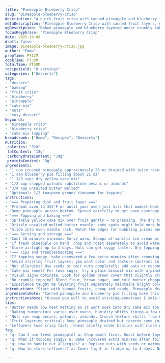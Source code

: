```yaml
---
title: "Pineapple Blueberry Crisp"
slug: "pineapple-blueberry-crisp"
description: "A quick fruit crisp with canned pineapple and blueberry filling, topped with a dry muffin mix and pecans, baked till golden and bubbling. Ideal for casual gatherings or a no-fuss dessert. Uses simple pantry staples and relies on butter for rich texture. Visual cues like bubbling filling and golden crust tell when it's done. Variations in fruit or nuts welcome. Adjust butter quantity for richer or lighter crisp. Easy to whip up without fresh fruit or special equipment."
metaDescription: "Pineapple Blueberry Crisp with canned fruit layers, dry cake mix topping, melted butter drizzle, nut crunch, baked till bubbling and golden brown crust forms."
ogDescription: "Baked pineapple and blueberry layered under crumbly cake mix topping, drizzled with butter, nutty crunch, cues by bubbling fruit and crackly golden crust."
focusKeyphrase: "Pineapple Blueberry Crisp"
date: 2025-10-08
draft: false
image: pineapple-blueberry-crisp.jpg
author: "Emma"
prepTime: PT12M
cookTime: PT38M
totalTime: PT50M
recipeYield: "8 servings"
categories: ["Desserts"]
tags:
- "dessert"
- "baking"
- "fruit crisp"
- "blueberry"
- "pineapple"
- "cake mix"
- "nuts"
- "easy dessert"
keywords:
- "pineapple crisp"
- "blueberry crisp"
- "cake mix topping"
breadcrumb: ["Home", "Recipes", "Desserts"]
nutrition: 
 calories: "320"
 fatContent: "18g"
 carbohydrateContent: "38g"
 proteinContent: "3g"
ingredients:
- "1 can crushed pineapple approximately 20 oz drained with juice reserved"
- "1 can blueberry pie filling about 21 oz"
- "1 1/2 cups dry yellow cake mix"
- "1/2 cup chopped walnuts substitute pecans or almonds"
- "3/4 cup unsalted butter melted"
- "Optional: 1/2 teaspoon ground cinnamon for topping"
instructions:
- "=== Preparing dish and fruit layer ==="
- "Preheat oven to 355°F or until your oven just hits that modest heat target. Grease a shallow 9X13 pan thoroughly with butter or spray. Drain pineapple but reserve about 1/4 cup juice to add moisture if needed later."
- "Dump pineapple across bottom. Spread carefully to get even coverage but don’t mash. Spoon blueberry filling straight over the pineapple, evenly layering for sweetness contrast. Don't mix; keep those layers distinct or you lose the textural contrast."
- "=== Topping and baking ==="
- "Sprinkle yellow cake mix over fruit gently — no pressing. The dry mix acts like a crumbly crust once baked. Toss cinnamon here if you want a subtle warmth. Scatter chopped walnuts evenly. Subbing pecans or almonds won’t shift texture but changes nuttiness—try what’s at hand."
- "Drizzle unsalted melted butter evenly; some spots might hold more butter, which leads to pockets of buttery crunch. Resist stirring or pressing the topping — the drizzle is your binder. If butter skims too quickly, warm gently again."
- "Slide into oven middle rack. Watch the edges for bubbling juices and a browning top. Usually around 37-40 mins. If top edges brown too fast but filling stays sloppy, cover loosely with foil and continue baking. Ovens vary—humidity and altitude shifted my timing repeatedly over the years; trust your eyes."
- "=== Serving and storage ==="
- "Cool 10 minutes minimum. Serve warm. Scoops of vanilla ice cream or a dollop of whipped cream live here well. Leftovers reheat fine but expect less crispness. Helpful to cover with foil in fridge."
- "If fresh pineapple on hand, chop and roast separately to avoid watery mess. Or drain canned too long. Mint leaf garnish freshens the sweet heaviness."
- "Store airtight up to 3 days. Nuts can get soggy faster. Dry topping should resist mush if you keep crisp tips in mind."
- "=== Tips and troubleshooting ==="
- "If topping soggy, bake uncovered a few extra minutes after removing foil. Butter melts too fast when not warmed enough; temper by microwaving with caution to avoid scorching."
- "Avoid stirring fruit layers; you want color and texture contrast in each bite."
- "Nut allergies? Use seeds or omit nuts completely; add oats or coconut flakes instead for crunch."
- "Cake mix sweet? For less sugar, try a plain biscuit mix with a pinch of sugar added."
- "Visual signs dominate. Look for golden brown cover that slightly cracks and bubbling fruit underneath before pulling."
- "No crumble topping? Blend flour, brown sugar, and cold butter chopped small; slap on as alternative."
- "Experience taught me layering fruit separately maintains bright color and flavor rather than a grey smush. Texture above flavor complexity here."
introduction: "Start with canned fruits, cheap and ready. Pineapple drained but juice held back. Blueberry filling laid thick, sweet against tangy. Dry cake mix sprinkled generous, almost like a base but crumbles in oven heat. Pecans replaced here with walnuts, sharper bite. Melted butter drizzled, pools glisten on top, promises crispness. Watch the bubbling juices peek around crust edges, golden brown signs flashing little cues. Not precise, so eyes and nose lead. I’ve burned the edges trying to trust time alone. So now look closely, listen for gentle sizzles, that little crackle when crumb starts to brown. Vanilla ice cream waits, soft scoop melts—contrast that warm fruit mess. I don’t fuss with fresh fruit much because canned flavors blend in a magic way no fresh can mimic in quick throws. Lunchbox to potluck, this sends spills of comfort and nostalgia."
ingredientsNote: "Canned pineapple and blueberry pie filling make this easy; drained pineapple avoids soggy base, but saving some juice means you can add moisture if topping seems too dry. Yellow cake mix tons simpler than making crumbs from scratch, and its sugar tones suit the tart-sweet filling well, but you can swap in biscuit mix for a less sweet topping. Walnuts sub pecans or almonds; different nuts change texture from buttery to crispier snap. Butter amount is crucial; melted but not hot prevents mixing with dry topping prematurely. Optional cinnamon or nutmeg adds warmth but not needed. Measure carefully; too much liquid drowns topping texture, too little makes it dry and crumbly. Play with textures confidently, cure sogginess with baking adjustments is usually enough. Nuts can be replaced with seeds or oatmeal when allergies dictate—won’t have same richness but still satisfying. The canned fruit base needs little prep but watch can quality and syrup levels, which can skew sweetness or moisture."
instructionsNote: "Grease pan well to avoid sticking—sometimes I skip spray for butter rub because it adds flavor and browning. Layering fruit separately matters, trust me from failed mixes. Don’t stir fruit fillings, delicate balance between tart and sweet blazes here. Sprinkle dry cake mix, but don’t pack; keep light for better crumble texture. Nuts scatter so you get crunch in every bite. Butter drizzle binds topping and encourages crisp browning if evenly distributed. Oven timing varies; watch bubbling fruit juices rise at edges, then look for crust turning golden with tiny cracks. If too dark too fast, tent foil, slow cooking saves topping from burning while fruit cooks through. Remove from oven when crust set but still hot, cool slightly before serving so juices thicken a touch. Leftovers reheat but lose crisp; re-crisp briefly under broiler if needed but watch it—nuts burn fast. Versatility means toss in oats or shredded coconut if no cake mix, adjust butter accordingly for moisture balance. Visual and tactile cues learned through trial are your best guide here."
tips:
- "Butter needs low heat melting so it wont soak into dry cake mix too fast. Warm puddles create crust pockets that crisp on edges. Don’t stir butter after drizzling. Uneven spots mean crunchy nibble bursts when baked. Cake mix topping stays crumbly if dry before butter hits; pack lightly for texture contrast; wet topping bakes gluey. Adjust butter amount a bit for fattiness preference."
- "Baking temperature varies over ovens, humidity shifts timing—a few minutes random additions or foiling the top if browning too soon. Watch bubbling fruit juices rise along pan edges as primary doneness clue. Small cracks over top means sugar caramelizing. Remove from oven when crust still hot but set; cool a short time so juices thicken just a little, prevents soggy bites."
- "Nuts can swap pecans, walnuts, almonds. Crunch texture shifts from buttery smooth (pecans) to crunchier snap (almonds). Toast nuts lightly pre-use to deepen flavor if raw tastes dull. Nut allergies? Oats or shredded coconut work well for crunch but lose butter richness. Cake mix can swap for plain biscuit mix to pull sugar back a touch; may need little more butter or moisture adjustment."
- "Fruit layering critical; keep pineapple drained but reserve some juice to add moisture if dry or crumble topping looks too thirsty. Avoid mixing fruit layers to preserve visual contrast and keep bites distinct. Fresh pineapple? Chop small and roast separately to keep water content down; else filling risk runs thin, topping soggy. Canned fruit quality impacts final moisture and sweetness greatly."
- "Leftovers lose crisp fast; reheat briefly under broiler with close watch to restore crunch. Covering crisps in fridge stalls sogginess but nuts soften over few days. If topping soggy after storage, rebake uncovered to firm a little. Butter quality affects flavor and melt rate, salted vs unsalted shifts taste and crust browning speed. Cinnamon or optional warming spices can be added to dry mix for subtle aroma changes."
faq:
- "q: Can I use fresh pineapple? a: Chop small first. Roast before layering else wetness kills crisp. Canned drained but some juice saved keeps moist balance. The water content can wreck texture if ignored. Fresh needs more prep but brighter tang; canned more predictable."
- "q: What if topping soggy? a: Bake uncovered extra minutes after foil or extended bake. Butter not warmed or fully melted causes poor binding; warm gently then drizzle. Too much liquid? Cut down juice reserved. Alternative dry crumb mix swaps help too. Crunch comes from dry, avoid mixing fruit layers in topping."
- "q: How to handle nut allergies? a: Replace nuts with seeds or oatmeal. Changes texture but holds bite. Raw or toasted seeds add variety; coconut flakes provide crisp but lacks buttery depth. Omit entirely if needed, maybe increase butter or oats to bind crumb topping properly."
- "q: How to store leftovers? a: Cover tight in fridge up to 3 days. Nuts soften fast so texture dulls. Reheat under broiler briefly to re-crisp top but watch like hawk or nuts burn. Can freeze in airtight container but texture changes; thaw in fridge, warm gently. Not as fresh but handy."

---
```

